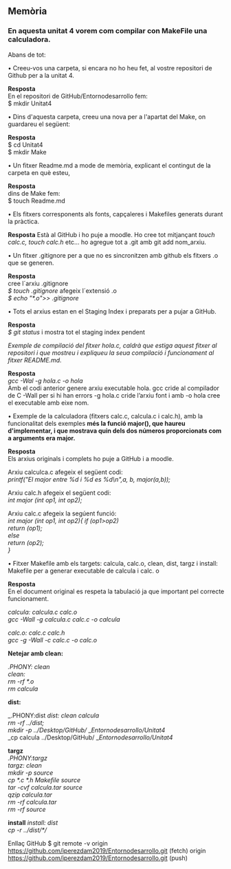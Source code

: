 ## Memòria  

### En aquesta unitat 4 vorem com compilar con MakeFile una calculadora.

Abans de tot:

•         Creeu-vos una carpeta, si encara no ho heu fet, al vostre repositori de Github per a la unitat 4.  

**Resposta**  
En el repositori de GitHub/Entornodesarrollo fem:  
$ mkdir Unitat4

•         Dins d'aquesta carpeta, creeu una nova per a l'apartat del Make, on guardareu el següent:  

**Resposta**  
$ cd Unitat4  
$ mkdir Make

•        Un fitxer Readme.md a mode de memòria, explicant el contingut de la carpeta en què esteu,  

**Resposta**   
dins de Make fem:  
$ touch Readme.md

•        Els fitxers corresponents als fonts, capçaleres i Makefiles generats durant la pràctica.  

**Resposta** 
Està al GitHub i ho puje a moodle. Ho cree tot mitjançant _touch calc.c, touch calc.h_  etc... ho agregue tot a .git amb git add nom_arxiu.

•       Un fitxer .gitignore per a que no es sincronitzen amb github els fitxers .o que se generen.  

**Resposta**   
cree l´arxiu .gitignore  
_$ touch .gitignore_ 
afegeix l´extensió .o  
_$ echo "*.o">> .gitignore_

•      Tots el arxius estan en el Staging Index i preparats per a pujar a GitHub.  

**Resposta**  
_$ git status_
i mostra tot el staging index pendent 

_Exemple de compilació del fitxer hola.c, caldrà que estiga aquest fitxer al repositori i que mostreu i expliqueu la seua compilació i funcionament al fitxer README.md._

**Resposta**  
_gcc -Wal -g hola.c -o hola_  
Amb el codi anterior genere arxiu executable hola. gcc cride al compilador de C -Wall per si hi han errors -g hola.c cride l’arxiu font i amb -o hola cree el executable amb eixe nom.

•         Exemple de la calculadora (fitxers calc.c, calcula.c i calc.h), amb la funcionalitat dels exemples **més la funció major(), que haureu d'implementar, i que mostrava quin dels dos números proporcionats com a arguments era major.**

**Resposta**  
Els arxius originals i complets ho puje a GitHub i a moodle.

Arxiu calculca.c afegeix el següent codi:  
_printf("El major entre %d i %d es %d\n",a, b, major(a,b));_  

Arxiu calc.h afegeix el següent codi:  
_int  major (int op1, int op2);_

Arxiu calc.c afegeix la segúent funció:  
_int major (int op1, int op2){_
   _if (op1>op2)_  
    _return (op1);_  
   _else_  
    _return (op2);_  
_}_   

•         Fitxer Makefile amb els targets: calcula, calc.o, clean, dist, targz i install: Makefile per a generar executable de calcula i calc. o 

**Resposta**  
En el document original es respeta la tabulació ja que important pel correcte funcionament.

_calcula: calcula.c calc.o_  
    _gcc -Wall -g calcula.c calc.c -o calcula_  

_calc.o: calc.c calc.h_  
     _gcc -g -Wall -c calc.c -o calc.o_  

**Netejar amb clean:**  

_.PHONY: clean_  
_clean:_  
    _rm -rf *.o_    
    _rm calcula_  

**dist:**  

_.PHONY:dist
_dist: clean calcula_  
    _rm -rf ../dist;_  
    _mkdir -p ../Desktop/GitHub/_   __Entornodesarrollo/Unitat4_  
    _cp calcula ../Desktop/GitHub/    __Entornodesarrollo/Unitat4_  

**targz**  
_.PHONY:targz_  
_targz: clean_  
    _mkdir -p source_  
    _cp *.c *.h Makefile source_  
    _tar -cvf calcula.tar source_  
    _qzip calcula.tar_  
    _rm -rf calcula.tar_  
    _rm -rf source_  

**install**
_install: dist_  
    _cp -r ../dist/*/_  

Enllaç GitHub $ git remote -v origin https://github.com/iperezdam2019/Entornodesarrollo.git (fetch) origin https://github.com/iperezdam2019/Entornodesarrollo.git (push)

